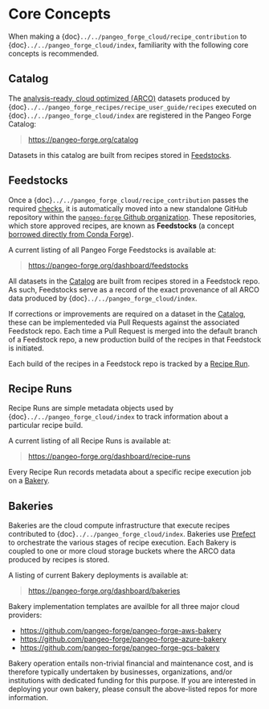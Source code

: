 # Core Concepts

When making a {doc}`../../pangeo_forge_cloud/recipe_contribution` to {doc}`../../pangeo_forge_cloud/index`, familiarity with the following core concepts is recommended.

## Catalog

The [analysis-ready, cloud optimized (ARCO)](https://ieeexplore.ieee.org/abstract/document/9354557) datasets produced by {doc}`../../pangeo_forge_recipes/recipe_user_guide/recipes`  executed on {doc}`../../pangeo_forge_cloud/index` are registered in the Pangeo Forge Catalog:

> <https://pangeo-forge.org/catalog>

Datasets in this catalog are built from recipes stored in [Feedstocks](#feedstocks).

## Feedstocks

Once a {doc}`../../pangeo_forge_cloud/recipe_contribution` passes the required [checks](../pangeo_forge_cloud/recipe_contribution.md#pr-checks), it is automatically moved into a new standalone GitHub repository within the [`pangeo-forge` Github organization](https://github.com/orgs/pangeo-forge/repositories). These repositories, which store approved recipes, are known as **Feedstocks** (a concept [borrowed directly from Conda Forge](https://conda-forge.org/feedstock-outputs/)).

A current listing of all Pangeo Forge Feedstocks is available at:

> <https://pangeo-forge.org/dashboard/feedstocks>

All datasets in the [Catalog](#catalog) are built from recipes stored in a Feedstock repo. As such, Feedstocks serve as a record of the exact provenance of all ARCO data produced by {doc}`../../pangeo_forge_cloud/index`.

If corrections or improvements are required on a dataset in the [Catalog](#catalog), these can be implementeded via Pull Requests against the associated Feedstock repo. Each time a Pull Request is merged into the default branch of a Feedstock repo, a new production build of the recipes in that Feedstock is initiated.

Each build of the recipes in a Feedstock repo is tracked by a [Recipe Run](#recipe-runs).

## Recipe Runs

Recipe Runs are simple metadata objects used by {doc}`../../pangeo_forge_cloud/index` to track information about a particular recipe build.

A current listing of all Recipe Runs is available at:

> <https://pangeo-forge.org/dashboard/recipe-runs>

Every Recipe Run records metadata about a specific recipe execution job on a [Bakery](#bakeries).

## Bakeries

Bakeries are the cloud compute infrastructure that execute recipes contributed to
{doc}`../../pangeo_forge_cloud/index`. Bakeries use [Prefect](https://prefect.io/) to orchestrate the various stages of recipe execution. Each Bakery is coupled to one or more cloud storage buckets where the ARCO data produced by recipes is stored.

A listing of current Bakery deployments is available at:

> <https://pangeo-forge.org/dashboard/bakeries>

Bakery implementation templates are availble for all three major cloud providers:

- <https://github.com/pangeo-forge/pangeo-forge-aws-bakery>
- <https://github.com/pangeo-forge/pangeo-forge-azure-bakery>
- <https://github.com/pangeo-forge/pangeo-forge-gcs-bakery>

Bakery operation entails non-trivial financial and maintenance cost, and is therefore typically undertaken by businesses, organizations, and/or institutions with dedicated funding for this purpose. If you are interested in deploying your own bakery, please consult the above-listed repos for more information.
